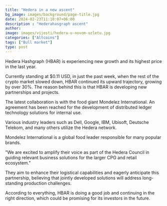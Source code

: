 ```yaml
---
title: "Hedera in a new ascent"
bg_image: images/background/page-title.jpg
date: 2024-02-23T11:10:07+06:00
description : "Hederahasgraph ascent"
author: 
image: images/vijesti/hedera-u-novom-uzletu.jpg
categories: ["Altcoins"]
tags: ["Bull market"]
type: post
---
```


Hedera Hashgraph (HBAR) is experiencing new growth and its highest price in the last year.

Currently standing at $0.11 USD, in just the past week, when the rest of the crypto market slowed down, HBAR continued its upward trajectory, growing by over 30%.
The reason behind this is that HBAR is developing new partnerships and projects. 

The latest collaboration is with the food giant Mondelez International. An agreement has been reached for the development of distributed ledger technology solutions for internal use.

Various industry leaders such as Dell, Google, IBM, Ubisoft, Deutsche Telekom, and many others utilize the Hedera network.

Mondelez International is a global food leader responsible for many popular brands.

"We are excited to amplify their voice as part of the Hedera Council in guiding relevant business solutions for the larger CPG and retail ecosystem."

They aim to enhance their logistical capabilities and eagerly anticipate this partnership, believing that jointly developed solutions will address long-standing production challenges.

According to everything, HBAR is doing a good job and continuing in the right direction, which could be promising for its investors in the future.

